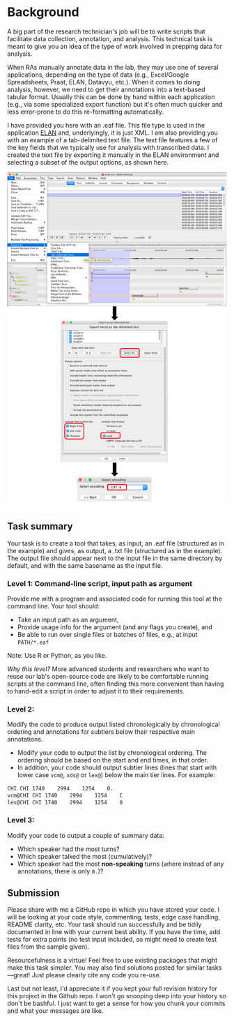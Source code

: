 # Background

A big part of the research technician's job will be to write scripts that facilitate data collection, annotation, and analysis. This technical task is meant to give you an idea of the type of work involved in prepping data for analysis.

When RAs manually annotate data in the lab, they may use one of several applications, depending on the type of data (e.g., Excel/Google Spreadsheets, Praat, ELAN, Datavyu, etc.). When it comes to doing analysis, however, we need to get their annotations into a text-based tabular format. Usually this can be done by hand within each application (e.g., via some specialized export function) but it's often much quicker and less error-prone to do this re-formatting automatically.

I have provided you here with an .eaf file. This file type is used in the application [ELAN](https://archive.mpi.nl/tla/elan) and, underlyingly, it is just XML. I am also providing you with an example of a tab-delimited text file. The text file features a few of the key fields that we typically use for analysis with transcribed data. I created the text file by exporting it manually in the ELAN environment and selecting a subset of the output options, as shown here.

![ELAN manual export example](ELAN_manual_export_example.png)

## Task summary

Your task is to create a tool that takes, as input, an .eaf file (structured as in the example) and gives, as output, a .txt file (structured as in the example). The output file should appear next to the input file in the same directory by default, and with the same basename as the input file.

### Level 1: Command-line script, input path as argument

Provide me with a program and associated code for running this tool at the command line. Your tool should:

* Take an input path as an argument,
* Provide usage info for the argument (and any flags you create), and
* Be able to run over single files or batches of files, e.g., at input `PATH/*.eaf`

Note: Use R or Python, as you like.

_Why this level?_ More advanced students and researchers who want to reuse our lab's open-source code are likely to be comfortable running scripts at the command line, often finding this more convenient than having to hand-edit a script in order to adjust it to their requirements.

### Level 2: 
Modify the code to produce output listed chronologically by chronological ordering and  annotations for subtiers below their respective 
main annotations.

* Modify your code to output the list by chronological ordering. The ordering should be based on the start and end times, in that order.
* In addition, your code should output subtier lines (lines that start with lower case `vcm@`, `xds@` or `lex@`) below the main tier lines. For example: 

```
CHI	CHI	1740	2994	1254	0.
vcm@CHI	CHI	1740	2994	1254	C
lex@CHI	CHI	1740	2994	1254	0

```


### Level 3:

Modify your code to output a couple of summary data: 

* Which speaker had the most turns?
* Which speaker talked the most (cumulatively)? 
* Which speaker had the most **non-speaking** turns (where instead of any annotations, there is only `0.`)?


## Submission

Please share with me a GitHub repo in which you have stored your code. I will be looking at your code style, commenting, tests, edge case 
handling, README clarity, etc. Your task should run successfully and be tidily documented in line with your current best ability. If you
have the time, add tests for extra points (no test input included, so might need to create test files from the sample given). 

Resourcefulness is a virtue! Feel free to use existing packages  that might make this task simpler. You may also find solutions posted for
similar tasks—great! Just please clearly cite any code you re-use.

Last but not least, I'd appreciate it if you kept your full revision history for this project in the Github repo. I won't go snooping deep
into your history so don't be bashful. I just want to get a sense for how you chunk your commits and what your messages are like.
